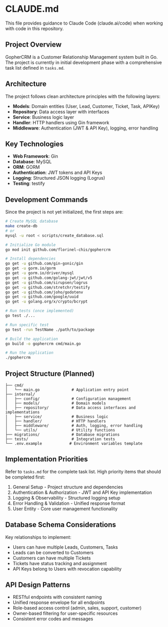 # CLAUDE.md

This file provides guidance to Claude Code (claude.ai/code) when working with code in this repository.

## Project Overview

GopherCRM is a Customer Relationship Management system built in Go. The project is currently in initial development phase with a comprehensive task list defined in `tasks.md`.

## Architecture

The project follows clean architecture principles with the following layers:
- **Models**: Domain entities (User, Lead, Customer, Ticket, Task, APIKey)
- **Repository**: Data access layer with interfaces
- **Service**: Business logic layer
- **Handler**: HTTP handlers using Gin framework
- **Middleware**: Authentication (JWT & API Key), logging, error handling

## Key Technologies

- **Web Framework**: Gin
- **Database**: MySQL
- **ORM**: GORM
- **Authentication**: JWT tokens and API Keys
- **Logging**: Structured JSON logging (Logrus)
- **Testing**: testify

## Development Commands

Since the project is not yet initialized, the first steps are:

```bash
# Create MySQL database
make create-db
# or
mysql -u root < scripts/create_database.sql

# Initialize Go module
go mod init github.com/florinel-chis/gophercrm

# Install dependencies
go get -u github.com/gin-gonic/gin
go get -u gorm.io/gorm
go get -u gorm.io/driver/mysql
go get -u github.com/golang-jwt/jwt/v5
go get -u github.com/sirupsen/logrus
go get -u github.com/stretchr/testify
go get -u github.com/joho/godotenv
go get -u github.com/google/uuid
go get -u golang.org/x/crypto/bcrypt

# Run tests (once implemented)
go test ./...

# Run specific test
go test -run TestName ./path/to/package

# Build the application
go build -o gophercrm cmd/main.go

# Run the application
./gophercrm
```

## Project Structure (Planned)

```
├── cmd/
│   └── main.go              # Application entry point
├── internal/
│   ├── config/              # Configuration management
│   ├── models/              # Domain models
│   ├── repository/          # Data access interfaces and implementations
│   ├── service/             # Business logic
│   ├── handler/             # HTTP handlers
│   ├── middleware/          # Auth, logging, error handling
│   └── utils/               # Utility functions
├── migrations/              # Database migrations
├── tests/                   # Integration tests
└── .env.example            # Environment variables template
```

## Implementation Priorities

Refer to `tasks.md` for the complete task list. High priority items that should be completed first:
1. General Setup - Project structure and dependencies
2. Authentication & Authorization - JWT and API Key implementation
3. Logging & Observability - Structured logging setup
4. Error Handling & Validation - Unified response format
5. User Entity - Core user management functionality

## Database Schema Considerations

Key relationships to implement:
- Users can have multiple Leads, Customers, Tasks
- Leads can be converted to Customers
- Customers can have multiple Tickets
- Tickets have status tracking and assignment
- API Keys belong to Users with revocation capability

## API Design Patterns

- RESTful endpoints with consistent naming
- Unified response envelope for all endpoints
- Role-based access control (admin, sales, support, customer)
- Owner-based filtering for user-specific resources
- Consistent error codes and messages